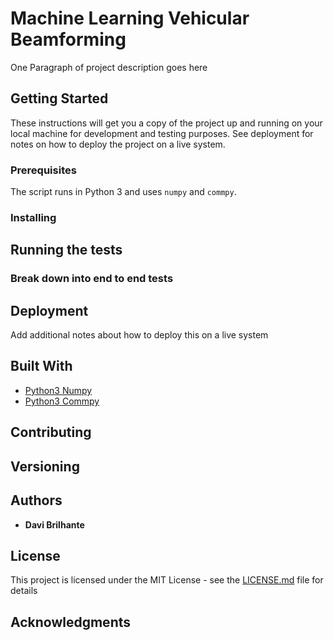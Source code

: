# Machine Learning Vehicular Beamforming

One Paragraph of project description goes here

## Getting Started

These instructions will get you a copy of the project up and running on your local machine for development and testing purposes. See deployment for notes on how to deploy the project on a live system.

### Prerequisites

The script runs in Python 3 and uses ```numpy``` and ```commpy```.


### Installing


## Running the tests


### Break down into end to end tests


## Deployment

Add additional notes about how to deploy this on a live system

## Built With

* [Python3 Numpy](http://numpy.org) 
* [Python3 Commpy](https://commpy.readthedocs.io)

## Contributing


## Versioning


## Authors

* **Davi Brilhante**


## License

This project is licensed under the MIT License - see the [LICENSE.md](LICENSE.md) file for details

## Acknowledgments


